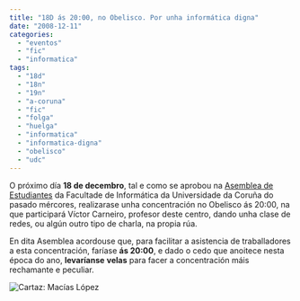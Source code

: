 ```yaml
---
title: "18D ás 20:00, no Obelisco. Por unha informática digna"
date: "2008-12-11"
categories: 
  - "eventos"
  - "fic"
  - "informatica"
tags: 
  - "18d"
  - "18n"
  - "19n"
  - "a-coruna"
  - "fic"
  - "folga"
  - "huelga"
  - "informatica"
  - "informatica-digna"
  - "obelisco"
  - "udc"
---
```


O próximo día **18 de decembro**, tal e como se aprobou na [Asemblea de Estudiantes](http://www.fic.udc.es/NewsContent.do?newsId=19793&urlCurrent=%2FMainPage.do) da Facultade de Informática da Universidade da Coruña do pasado mércores, realizarase unha concentración no Obelisco ás 20:00, na que participará Víctor Carneiro, profesor deste centro, dando unha clase de redes, ou algún outro tipo de charla, na propia rúa.

En dita Asemblea acordouse que, para facilitar a asistencia de traballadores a esta concentración, faríase **ás 20:00**, e dado o cedo que anoitece nesta época do ano, **levaríanse** **velas** para facer a concentración máis rechamante e peculiar.

![Cartaz: Macías López](images/informatica_concentracion-1024x723.jpg "Informática Concentración")
